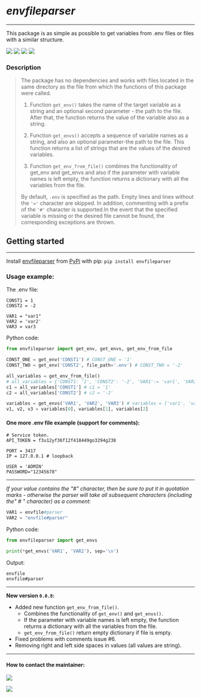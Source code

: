 # *envfileparser*
___
This package is as simple as possible to get variables from .env files or files with a similar structure.

![](https://img.shields.io/pypi/v/envfileparser?style=for-the-badge)
![](https://img.shields.io/badge/covarage-97%25-green?style=for-the-badge&logo=appveyor)
![](https://img.shields.io/badge/license-GPLv3-blue?style=for-the-badge&logo=appveyor)
![](https://img.shields.io/pypi/pyversions/envfileparser?style=for-the-badge)
### Description
> The package 
> has no dependencies and works with files 
> located in the same directory as the file from 
> which the functions of this package were called. 
> 
> 1. Function ```get_env()``` takes the name of the target variable 
> as a string and an optional second parameter - 
> the path to the file. After that, the function returns the 
> value of the variable also as a string.
> 
> 2. Function ```get_envs()``` accepts a sequence of variable 
> names as a string, and also an optional 
> parameter-the path to the file. 
> This function returns a list of strings 
> that are the values of the desired variables.
> 
> 3. Function `get_env_from_file()` combines the functionality of 
> get_env and get_envs and also  if the parameter 
> with variable names is left empty, the function 
> returns a dictionary with all the variables from the file.
> 
> By default, ```.env``` is specified 
> as the path. Empty lines and lines without 
> the ```'='``` character are skipped. 
> In addition, commenting with a prefix of the ```'#'```
> character is supported.In the event that 
> the specified variable is 
> missing or the desired file cannot be found, 
> the corresponding exceptions are thrown.
## Getting started
___
Install [envfileparser](https://pypi.org/project/envfileparser/) from [PyPi](https://pypi.org/) with pip: `pip install envfileparser`
### Usage example:
The .env file:
```.env
CONST1 = 1
CONST2 = -2

VAR1 = "var1"
VAR2 = 'var2'
VAR3 = var3
```
Python code:
```python
from envfileparser import get_env, get_envs, get_env_from_file

CONST_ONE = get_env('CONST1') # CONST_ONE = '1'
CONST_TWO = get_env('CONST2', file_path='.env') # CONST_TWO = '-2'

all_variables = get_env_from_file()
# all_variables = {'CONST1: '1', 'CONST2': '-2', 'VAR1':= 'var1', 'VAR2': 'var2', 'VAR3': 'var3'}
c1 = all_variables['CONST1'] # c1 = '1'
c2 = all_variables['CONST2'] # c2 = '-2'

variables = get_envs('VAR1', 'VAR2', 'VAR3') # variables = ['var1', 'var2', 'var3']
v1, v2, v3 = variables[0], variables[1], variables[2]
```
#### One more .env file example (support for comments):
```env
# Service token.
API_TOKEN = f3u12yf36f12f418449go3294g238

PORT = 3417
IP = 127.0.0.1 # loopback

USER = 'ADMIN'
PASSWORD="12345678"
```
___
*If your value contains the "#" character, 
then be sure to put it in quotation marks - otherwise 
the parser will take all subsequent characters (including the" # " character) as a comment:*
```python
VAR1 = envfile#parser
VAR2 = "envfile#parser"
```
Python code:
```python
from envfileparser import get_envs

print(*get_envs('VAR1', 'VAR2'), sep='\n')
```
Output:
```
envfile
envfile#parser
```
___
**New version ``0.0.8``:** 
- Added new function `get_env_from_file()`.
  - Combines the functionality of `get_env()` and `get_envs()`.
  - If the parameter with variable names is left empty, the function returns a dictionary with all the variables from the file.
  - `get_env_from_file()` return empty dictionary if file is empty.
- Fixed problems with comments issue #6.
- Removing right and left side spaces in values (all values are string).
___
#### How to contact the maintainer:
![](https://img.shields.io/badge/telegram-Kirill_Lapushinskiy-blue?style=social&logo=telegram&link=https://t.me/kirilllapushinskiy)

![](https://img.shields.io/badge/VK-Kirill_Lapushinskiy-blue?style=social&logo=vk&link=https://vk.com/kirilllapushinskiy)